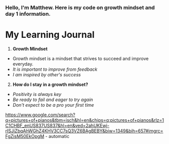 ### Hello, I'm Matthew. Here is my code on growth mindset and day 1 information.

# My Learning Journal

1. **Growth Mindset**
  - Growth mindset is a mindset that strives to succeed and improve everyday.
  - _It is important to improve from feedback_
  - _I am inspired by other's success_
  
2. **How do I stay in a growth mindset?**
  - _Positivity is always key_
  - _Be ready to fail and eager to try again_
  - _Don't expect to be a pro your first time_
  
https://www.google.com/search?q=pictures+of+pianos&tbm=isch&hl=en&chips=q:pictures+of+pianos&rlz=1C1CHBF_enUS837US837&hl=en&ved=2ahUKEwj-rISJiZbqAhWGhZ4KHV3CC7sQ3VZ6BAgBEBY&biw=1349&bih=657#imgrc=FgZisM50EkOpgM - automatic
